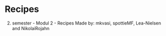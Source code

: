 # Recipes
2. semester - Modul 2 - Recipes
Made by: mkvasi, spottieMF, Lea-Nielsen and NikolaiRojahn

